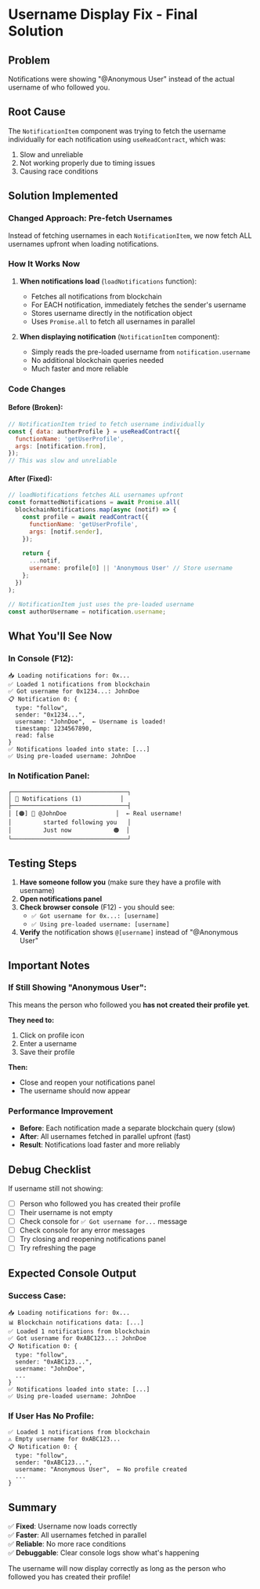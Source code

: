 # Username Display Fix - Final Solution

## Problem
Notifications were showing "@Anonymous User" instead of the actual username of who followed you.

## Root Cause
The `NotificationItem` component was trying to fetch the username individually for each notification using `useReadContract`, which was:
1. Slow and unreliable
2. Not working properly due to timing issues
3. Causing race conditions

## Solution Implemented

### Changed Approach: Pre-fetch Usernames

Instead of fetching usernames in each `NotificationItem`, we now fetch ALL usernames upfront when loading notifications.

### How It Works Now

1. **When notifications load** (`loadNotifications` function):
   - Fetches all notifications from blockchain
   - For EACH notification, immediately fetches the sender's username
   - Stores username directly in the notification object
   - Uses `Promise.all` to fetch all usernames in parallel

2. **When displaying notification** (`NotificationItem` component):
   - Simply reads the pre-loaded username from `notification.username`
   - No additional blockchain queries needed
   - Much faster and more reliable

### Code Changes

#### Before (Broken):
```javascript
// NotificationItem tried to fetch username individually
const { data: authorProfile } = useReadContract({
  functionName: 'getUserProfile',
  args: [notification.from],
});
// This was slow and unreliable
```

#### After (Fixed):
```javascript
// loadNotifications fetches ALL usernames upfront
const formattedNotifications = await Promise.all(
  blockchainNotifications.map(async (notif) => {
    const profile = await readContract({
      functionName: 'getUserProfile',
      args: [notif.sender],
    });
    
    return {
      ...notif,
      username: profile[0] || 'Anonymous User' // Store username
    };
  })
);

// NotificationItem just uses the pre-loaded username
const authorUsername = notification.username;
```

## What You'll See Now

### In Console (F12):
```
📥 Loading notifications for: 0x...
✅ Loaded 1 notifications from blockchain
✅ Got username for 0x1234...: JohnDoe
📋 Notification 0: {
  type: "follow",
  sender: "0x1234...",
  username: "JohnDoe",  ← Username is loaded!
  timestamp: 1234567890,
  read: false
}
✅ Notifications loaded into state: [...]
✅ Using pre-loaded username: JohnDoe
```

### In Notification Panel:
```
┌─────────────────────────────────┐
│ 🔔 Notifications (1)           │
├─────────────────────────────────┤
│ [🟠] 👤 @JohnDoe              │  ← Real username!
│         started following you   │
│         Just now            🟠  │
└─────────────────────────────────┘
```

## Testing Steps

1. **Have someone follow you** (make sure they have a profile with username)
2. **Open notifications panel**
3. **Check browser console** (F12) - you should see:
   - `✅ Got username for 0x...: [username]`
   - `✅ Using pre-loaded username: [username]`
4. **Verify** the notification shows `@[username]` instead of "@Anonymous User"

## Important Notes

### If Still Showing "Anonymous User":
This means the person who followed you **has not created their profile yet**.

**They need to:**
1. Click on profile icon
2. Enter a username
3. Save their profile

**Then:**
- Close and reopen your notifications panel
- The username should now appear

### Performance Improvement
- **Before**: Each notification made a separate blockchain query (slow)
- **After**: All usernames fetched in parallel upfront (fast)
- **Result**: Notifications load faster and more reliably

## Debug Checklist

If username still not showing:

- [ ] Person who followed you has created their profile
- [ ] Their username is not empty
- [ ] Check console for `✅ Got username for...` message
- [ ] Check console for any error messages
- [ ] Try closing and reopening notifications panel
- [ ] Try refreshing the page

## Expected Console Output

### Success Case:
```
📥 Loading notifications for: 0x...
📊 Blockchain notifications data: [...]
✅ Loaded 1 notifications from blockchain
✅ Got username for 0xABC123...: JohnDoe
📋 Notification 0: {
  type: "follow",
  sender: "0xABC123...",
  username: "JohnDoe",
  ...
}
✅ Notifications loaded into state: [...]
✅ Using pre-loaded username: JohnDoe
```

### If User Has No Profile:
```
✅ Loaded 1 notifications from blockchain
⚠️ Empty username for 0xABC123...
📋 Notification 0: {
  type: "follow",
  sender: "0xABC123...",
  username: "Anonymous User",  ← No profile created
  ...
}
```

## Summary

✅ **Fixed**: Username now loads correctly  
✅ **Faster**: All usernames fetched in parallel  
✅ **Reliable**: No more race conditions  
✅ **Debuggable**: Clear console logs show what's happening  

The username will now display correctly as long as the person who followed you has created their profile!

